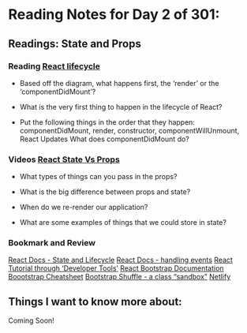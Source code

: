 # Reading Notes for Day 2 of 301:

## Readings: State and Props

### Reading [React lifecycle](https://medium.com/@joshuablankenshipnola/react-component-lifecycle-events-cb77e670a093)

- Based off the diagram, what happens first, the ‘render’ or the ‘componentDidMount’?

- What is the very first thing to happen in the lifecycle of React?

- Put the following things in the order that they happen: componentDidMount, render, constructor, componentWillUnmount, React Updates
What does componentDidMount do?
### Videos [React State Vs Props](https://www.youtube.com/watch?v=IYvD9oBCuJI)

- What types of things can you pass in the props?

- What is the big difference between props and state?

- When do we re-render our application?

- What are some examples of things that we could store in state?

### Bookmark and Review
[React Docs - State and Lifecycle](https://reactjs.org/docs/state-and-lifecycle.html)
[React Docs - handling events](https://reactjs.org/docs/handling-events.html)
[React Tutorial through ‘Developer Tools’](https://reactjs.org/tutorial/tutorial.html)
[React Bootstrap Documentation](https://react-bootstrap.github.io/)
[Boootstrap Cheatsheet](https://getbootstrap.com/docs/5.0/examples/cheatsheet/)
[Bootstrap Shuffle - a class “sandbox”](https://bootstrapshuffle.com/classes)
[Netlify](https://www.netlify.com/)

## Things I want to know more about:

Coming Soon!